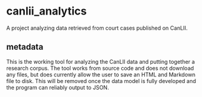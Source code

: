 # canlii_analytics

A project analyzing data retrieved from court cases published on CanLII.

## metadata

This is the working tool for analyzing the CanLII data and putting together a research corpus. The tool works from source code and does not download any files, but does currently allow the user to save an HTML and Markdown file to disk. This will be removed once the data model is fully developed and the program can reliably output to JSON.
